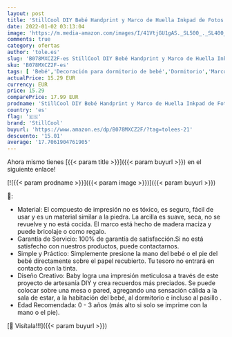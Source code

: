```yaml
---
layout: post
title: 'StillCool DIY Bebé Handprint y Marco de Huella Inkpad de Fotos Regalos Babyparty Seguros y Elegante Blanco de Madera Sólida para Recién Nacidos/Bebé Regalo'
date: 2022-01-02 03:13:04
image: 'https://m.media-amazon.com/images/I/41VtjGU1gAS._SL500_._SL400_.jpg'
comments: true
category: ofertas
author: 'tole.es'
slug: 'B078MXCZ2F-es StillCool DIY Bebé Handprint y Marco de Huella Inkpad de...'
sku: 'B078MXCZ2F-es'
tags: [ 'Bebé','Decoración para dormitorio de bebé','Dormitorio','Marcos de fotos para bebé','bebé','nacido','recién','stillcool', ]
actualPrice: 15.29 EUR
currency: EUR
price: 15.29
comparePrice: 17.99 EUR
prodname: 'StillCool DIY Bebé Handprint y Marco de Huella Inkpad de Fotos Regalos Babyparty Seguros y Elegante Blanco de Madera Sólida para Recién Nacidos/Bebé Regalo'
country: 'es'
flag: '🇪🇸'
brand: 'StillCool'
buyurl: 'https://www.amazon.es/dp/B078MXCZ2F/?tag=tolees-21'
descuento: '15.01'
average: '17.7061904761905'
---
```


Ahora mismo tienes [{{< param title >}}]({{< param buyurl >}}) en el siguiente enlace!

[![{{< param prodname >}}]({{< param image >}})]({{< param buyurl >}})

🔎:

- Material: El compuesto de impresión no es tóxico, es seguro, fácil de usar y es un material similar a la piedra. La arcilla es suave, seca, no se revuelve y no está cocida. El marco está hecho de madera maciza y puede bricolaje o como regalo.
- Garantía de Servicio: 100% de garantía de satisfacción.Si no está satisfecho con nuestros productos, puede contactarnos.
- Simple y Práctico: Simplemente presione la mano del bebé o el pie del bebé directamente sobre el papel recubierto. Tu tesoro no entrará en contacto con la tinta.
- Diseño Creativo: Baby logra una impresión meticulosa a través de este proyecto de artesanía DIY y crea recuerdos más preciados. Se puede colocar sobre una mesa o pared, agregando una sensación cálida a la sala de estar, a la habitación del bebé, al dormitorio e incluso al pasillo .
- Edad Recomendada: 0 - 3 años (más alto si solo se imprime con la mano o el pie).

[🛒 Visítala!!!]({{< param buyurl >}})
